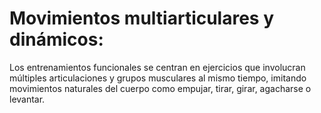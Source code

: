 # Movimientos multiarticulares y dinámicos: 
Los entrenamientos funcionales se centran en ejercicios que involucran múltiples articulaciones y grupos musculares al mismo tiempo, imitando movimientos naturales del cuerpo como empujar, tirar, girar, agacharse o levantar.